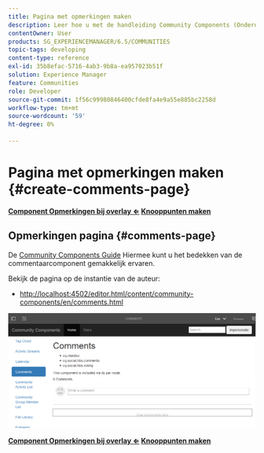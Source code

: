 ```yaml
---
title: Pagina met opmerkingen maken
description: Leer hoe u met de handleiding Community Components (Onderdelen van gebruikersgemeenschap) gemakkelijk ervaring kunt opdoen met het bedekken van de component Comments.
contentOwner: User
products: SG_EXPERIENCEMANAGER/6.5/COMMUNITIES
topic-tags: developing
content-type: reference
exl-id: 35b8efac-5716-4ab3-9b8a-ea957023b51f
solution: Experience Manager
feature: Communities
role: Developer
source-git-commit: 1f56c99980846400cfde8fa4e9a55e885bc2258d
workflow-type: tm+mt
source-wordcount: '59'
ht-degree: 0%

---
```


# Pagina met opmerkingen maken {#create-comments-page}

**[Component Opmerkingen bij overlay ⇐](overlay-comments.md) [Knooppunten maken](overlay-create-nodes.md)**

## Opmerkingen pagina {#comments-page}

De [Community Components Guide](components-guide.md) Hiermee kunt u het bedekken van de commentaarcomponent gemakkelijk ervaren.

Bekijk de pagina op de instantie van de auteur:

* [http://localhost:4502/editor.html/content/community-components/en/comments.html](http://localhost:4502/editor.html/content/community-components/en/comments.html)

![opmerkingen](assets/comments.png)

**[Component Opmerkingen bij overlay ⇐](overlay-comments.md) [Knooppunten maken](overlay-create-nodes.md)**
